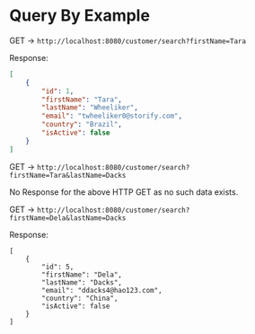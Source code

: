 # Query By Example

GET -> `http://localhost:8080/customer/search?firstName=Tara`

Response:

```json
[
    {
        "id": 1,
        "firstName": "Tara",
        "lastName": "Wheeliker",
        "email": "twheeliker0@storify.com",
        "country": "Brazil",
        "isActive": false
    }
]
```

GET -> `http://localhost:8080/customer/search?firstName=Tara&lastName=Dacks`

No Response for the above HTTP GET as no such data exists.

GET -> `http://localhost:8080/customer/search?firstName=Dela&lastName=Dacks`

Response:

```
[
    {
        "id": 5,
        "firstName": "Dela",
        "lastName": "Dacks",
        "email": "ddacks4@hao123.com",
        "country": "China",
        "isActive": false
    }
]
```
